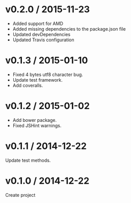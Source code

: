 # v0.2.0 / 2015-11-23

* Added support for AMD
* Added missing dependencies to the package.json file
* Updated devDependencies
* Updated Travis configuration

# v0.1.3 / 2015-01-10

* Fixed 4 bytes utf8 character bug.
* Update test framework.
* Add coveralls.

# v0.1.2 / 2015-01-02

* Add bower package.
* Fixed JSHint warnings.

# v0.1.1 / 2014-12-22

Update test methods.

# v0.1.0 / 2014-12-22

Create project

